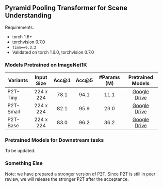 ## Pyramid Pooling Transformer for Scene Understanding

Requirements:

* torch 1.6+
* torchvision 0.7.0
* `timm==0.3.2`
* Validated on torch 1.6.0, torchvision 0.7.0

### Models Pretrained on ImageNet1K

|     Variants     | Input  Size    | Acc@1 | Acc@5 | #Params (M) | Pretrained Models |
|-----------------|:---------:|:-----:|:-----:|:-----------:|:-----------------:|
| P2T-Tiny   | 224 x 224 |  78.1 |  94.1 |     11.1    |     [Google Drive](https://drive.google.com/file/d/181mr1zbCtJFQZinbxO70v59-p6gLLCoM/view?usp=sharing)    |
| P2T-Small  | 224 x 224 |  82.1 |  95.9 |     23.0    |     [Google Drive](https://drive.google.com/file/d/1_UUrrQdbAiNf4y5gZCETG23h7EYMV18O/view?usp=sharing)    |
| P2T-Base | 224 x 224 |  83.0 |  96.2 |     36.2    |     [Google Drive](https://drive.google.com/file/d/1fEIMyT05a0Oj6tPdNaVxITJugg4sQKAo/view?usp=sharing)    |

### Pretrained Models for Downstream tasks

To be updated.

### Something Else
Note: we have prepared a stronger version of P2T. Since P2T is still in peer review, we will release the stronger P2T after the acceptance.
